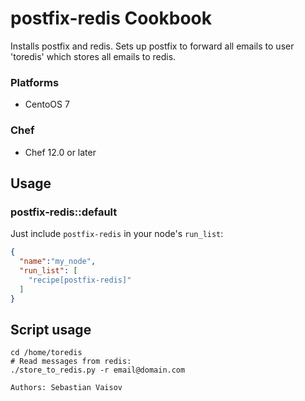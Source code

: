 # postfix-redis Cookbook

Installs postfix and redis. Sets up postfix to forward all emails to user 'toredis' which stores all emails to redis.

### Platforms

- CentoOS 7

### Chef

- Chef 12.0 or later

## Usage

### postfix-redis::default

Just include `postfix-redis` in your node's `run_list`:

```json
{
  "name":"my_node",
  "run_list": [
    "recipe[postfix-redis]"
  ]
}
```
## Script usage

```
cd /home/toredis
# Read messages from redis:
./store_to_redis.py -r email@domain.com

Authors: Sebastian Vaisov

